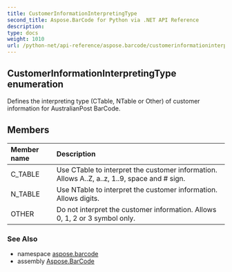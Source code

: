```yaml
---
title: CustomerInformationInterpretingType
second_title: Aspose.BarCode for Python via .NET API Reference
description: 
type: docs
weight: 1010
url: /python-net/api-reference/aspose.barcode/customerinformationinterpretingtype/
---
```


## CustomerInformationInterpretingType enumeration

Defines the interpreting type (CTable, NTable or Other) of customer information for AustralianPost BarCode.

## Members
| Member name | Description |
| :- | :- |
|C_TABLE|Use CTable to interpret the customer information. Allows A..Z, a..z, 1..9, space and # sign.|
|N_TABLE|Use NTable to interpret the customer information. Allows digits.|
|OTHER|Do not interpret the customer information. Allows 0, 1, 2 or 3 symbol only.|

### See Also

* namespace [aspose.barcode](/barcode/python-net/api-reference/aspose.barcode/)
* assembly [Aspose.BarCode](/barcode/python-net/api-reference/)


